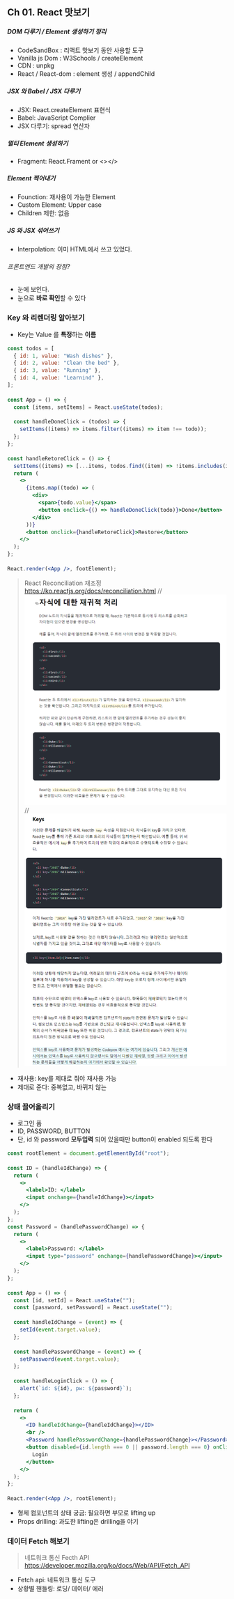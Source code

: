 ## Ch 01. React 맛보기

##### DOM 다루기 / Element 생성하기 정리

- CodeSandBox : 리액트 맛보기 동안 사용할 도구
- Vanilla js Dom : W3Schools / createElement
- CDN : unpkg
- React / React-dom : element 생성 / appendChild

##### JSX 와 Babel / JSX 다루기

- JSX: React.createElement 표현식
- Babel: JavaScript Complier
- JSX 다루기: spread 연산자

##### 멀티 Element 생성하기

- Fragment: React.Frament or <></>

##### Element 찍어내기

- Founction: 재사용이 가능한 Element
- Custom Element: Upper case
- Children 제한: 없음

##### JS 와 JSX 섞어쓰기

- Interpolation: 이미 HTML에서 쓰고 있었다.

###### 프론트엔드 개발의 장점?

- 눈에 보인다.
- 눈으로 **바로 확인**할 수 있다

### Key 와 리렌더링 알아보기

- Key는 Value 를 **특정**하는 **이름**

```jsx
const todos = [
  { id: 1, value: "Wash dishes" },
  { id: 2, value: "Clean the bed" },
  { id: 3, value: "Running" },
  { id: 4, value: "Learnind" },
];

const App = () => {
  const [items, setItems] = React.useState(todos);

  const handleDoneClick = (todos) => {
    setItems((items) => items.filter((items) => item !== todo));
  };
};

const handleRetoreClick = () => {
  setItems((items) => [...items, todos.find((item) => !items.includes(item))]);
  return (
    <>
      {items.map((todo) => (
        <div>
          <span>{todo.value}</span>
          <button onclick={() => handleDoneClick(todo)}>Done</button>
        </div>
      ))}
      <button onclick={handleRetoreClick}>Restore</button>
    </>
  );
};

React.render(<App />, footElement);
```

> React Reconciliation 재조정
> https://ko.reactjs.org/docs/reconciliation.html //
> <img src="./img/1.PNG"> //
> <img src="./img/2.PNG">

- 재사용: key를 제대로 줘야 재사용 가능
- 제대로 준다: 중복없고, 바뀌지 않는

### 상태 끌어올리기

- 로그인 폼
- ID, PASSWORD, BUTTON
- 단, id 와 password **모두입력** 되어 있을때만 button이 enabled 되도록 한다

```jsx
const rootElement = document.getElementById("root");

const ID = (handleIdChange) => {
  return (
    <>
      <label>ID: </label>
      <input onchange={handleIdChange}></input>
    </>
  );
};
const Password = (handlePasswordChange) => {
  return (
    <>
      <label>Password: </label>
      <input type="password" onchange={handlePasswordChange}></input>
    </>
  );
};

const App = () => {
  const [id, setId] = React.useState("");
  const [password, setPassword] = React.useState("");

  const handleIdChange = (event) => {
    setId(event.target.value);
  };

  const handlePasswordChange = (event) => {
    setPassword(event.target.value);
  };

  const handleLoginClick = () => {
    alert(`id: ${id}, pw: ${password}`);
  };

  return (
    <>
      <ID handleIdChange={handleIdChange}></ID>
      <br />
      <Password handlePasswordChange={handlePasswordChange}></Password>
      <button disabled={id.length === 0 || password.length === 0} onClick={handleLoginClick}>
        Login
      </button>
    </>
  );
};

React.render(<App />, rootElement);
```

- 형제 컴포넌트의 상태 궁금: 필요하면 부모로 lifting up
- Props drilling: 과도한 lifting은 drilling을 야기

### 데이터 Fetch 해보기

> 네트워크 통신
> Fecth API
> https://developer.mozilla.org/ko/docs/Web/API/Fetch_API

- Fetch api: 네트워크 통신 도구
- 상황별 핸들링: 로딩/ 데이터/ 에러
